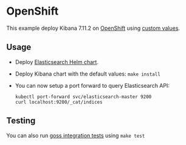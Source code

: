 # OpenShift

This example deploy Kibana 7.11.2 on [OpenShift][] using [custom values][].

## Usage

* Deploy [Elasticsearch Helm chart][].

* Deploy Kibana chart with the default values: `make install`

* You can now setup a port forward to query Elasticsearch API:

  ```
  kubectl port-forward svc/elasticsearch-master 9200
  curl localhost:9200/_cat/indices
  ```

## Testing

You can also run [goss integration tests][] using `make test`


[custom values]: https://github.com/elastic/helm-charts/tree/7.11/elasticsearch/examples/openshift/values.yaml
[elasticsearch helm chart]: https://github.com/elastic/helm-charts/tree/7.11/elasticsearch/examples/openshift/
[goss integration tests]: https://github.com/elastic/helm-charts/tree/7.11/elasticsearch/examples/openshift/test/goss.yaml
[openshift]: https://www.openshift.com/
